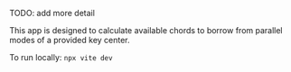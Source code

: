 TODO: add more detail

This app is designed to calculate available chords to borrow from parallel modes of a provided key center.

To run locally: `npx vite dev`